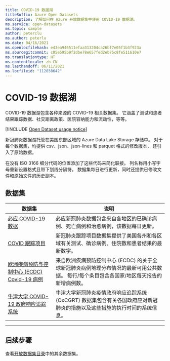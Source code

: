 ```yaml
---
title: COVID-19 数据湖
titleSuffix: Azure Open Datasets
description: 了解如何在 Azure 开放数据集中使用 COVID-19 数据湖。
ms.service: open-datasets
ms.topic: sample
author: peterclu
ms.author: peterlu
ms.date: 04/16/2021
ms.openlocfilehash: e43ea946511efaa313204ca26bf7e05f1b3f923a
ms.sourcegitcommit: c05e595b9f2dbe78e657fed2eb75c8fe511610e7
ms.translationtype: HT
ms.contentlocale: zh-CN
ms.lasthandoff: 06/11/2021
ms.locfileid: "112038642"
---
```

# <a name="covid-19-data-lake"></a>COVID-19 数据湖

COVID-19 数据湖包含各种来源的 COVID-19 相关数据集。 它涵盖了测试和患者结果跟踪数据、社交距离政策、医院容纳能力和流动性，等等。

[!INCLUDE [Open Dataset usage notice](../../includes/open-datasets-usage-note.md)]

新冠肺炎数据湖托管在美国东部区域的 Azure Data Lake Storage 存储中。 对于每个数据集，均提供 csv、json、json-lines 和 parquet 格式的修改版本， 还引入了原始数据。

在没有 ISO 3166 细分代码的位置添加了这些代码来简化联接。 列名称用小写字母重新设置格式且带下划线分隔符。 数据集每日进行更新，同时还提供已修改文件和原始文件的历史副本。

## <a name="datasets"></a>数据集

| 数据集                                                                 | 说明                                                                                                                                                                                                                                             |
|--------------------------------------------------------------------------|---------------------------------------------------------------------------------------------------------------------------------------------------------------------------------------------------------------------------------------------------------|
| [必应 COVID-19 数据](dataset-bing-covid-19.md)                                                       | 必应新冠肺炎数据包含来自各地区的已确诊病例、死亡病例和治愈病例，该数据每日更新。                                                                                                                                                      |
| [COVID 跟踪项目](dataset-covid-tracking.md)                                                | 新冠肺炎跟踪项目数据集提供了美国各州和各区域有关测试、确诊病例、住院数和患者结果的最新数字。                                                                                     |
| [欧洲疾病预防与控制中心 (ECDC) Covid-19 病例](dataset-ecdc-covid-cases.md) | 来自欧洲疾病预防控制中心 (ECDC) 的关于全球新冠肺炎病例地理分布情况的最新可用公共数据。 每行/每个条目包含各国家/地区每天报告的新增病例数。 |
| [牛津大学 COVID-19 政府响应追踪系统](dataset-oxford-covid-government-response-tracker.md)                              | 牛津大学新冠肺炎疫情政府响应追踪系统 (OxCGRT) 数据集包含有关各国政府应对新冠肺炎的措施以及这些措施的执行时间的系统信息。                                                                                              |

---

## <a name="next-steps"></a>后续步骤

查看[开放数据集目录](dataset-catalog.md)中的其余数据集。